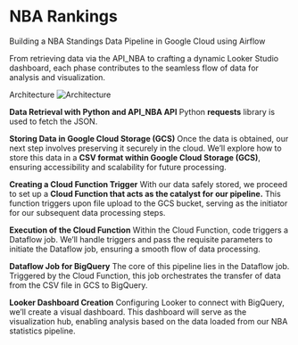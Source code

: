 # NBA Rankings

Building a NBA Standings Data Pipeline in Google Cloud using Airflow 

From retrieving data via the API_NBA to crafting a dynamic Looker Studio dashboard, each phase contributes to the seamless flow of data for analysis and visualization.

Architecture
![Architecture](https://github.com/lakshyarawal/NBA_Rankings/assets/20071320/1b7fae6f-a165-4780-9f46-e53db6e5070d)

**Data Retrieval with Python and API_NBA API**
Python **requests** library is used to fetch the JSON.

**Storing Data in Google Cloud Storage (GCS)**
Once the data is obtained, our next step involves preserving it securely in the cloud. We’ll explore how to store this data in a **CSV format within Google Cloud Storage (GCS)**, ensuring accessibility and scalability for future processing.

**Creating a Cloud Function Trigger**
With our data safely stored, we proceed to set up a **Cloud Function that acts as the catalyst for our pipeline.** This function triggers upon file upload to the GCS bucket, serving as the initiator for our subsequent data processing steps.

**Execution of the Cloud Function**
Within the Cloud Function, code triggers a Dataflow job. We’ll handle triggers and pass the requisite parameters to initiate the Dataflow job, ensuring a smooth flow of data processing.

**Dataflow Job for BigQuery**
The core of this pipeline lies in the Dataflow job. Triggered by the Cloud Function, this job orchestrates the transfer of data from the CSV file in GCS to BigQuery.

**Looker Dashboard Creation**
Configuring Looker to connect with BigQuery, we’ll create a visual dashboard. This dashboard will serve as the visualization hub, enabling analysis based on the data loaded from our NBA statistics pipeline.



